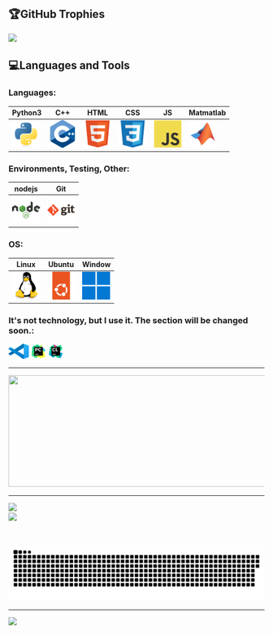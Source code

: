 ## 🏆GitHub Trophies
![](https://github-trophies.vercel.app/?username=Glasspham&theme=dracula&no-frame=false&no-bg=true&margin-w=4)


## 💻Languages and Tools 
<div>

### Languages:
| Python3 | C++ | HTML | CSS | JS | Matmatlab |
|----------|----------|----------|-----|-----|-----|
|<img src="https://github.com/devicons/devicon/blob/master/icons/python/python-original.svg" title="Python"  alt="Python" width="55" height="55"/> | <img src="https://github.com/devicons/devicon/blob/master/icons/cplusplus/cplusplus-original.svg" title="C++"  alt="C++" width="55" height="55"/> | <img src="https://github.com/devicons/devicon/blob/master/icons/html5/html5-original.svg" title="HTML"  alt="HTML" width="55" height="55"/> | <img src="https://github.com/devicons/devicon/blob/master/icons/css3/css3-original.svg" title="CSS"  alt="CSS" width="55" height="55"/> | <img src="https://github.com/devicons/devicon/blob/master/icons/javascript/javascript-original.svg" title="JS"  alt="JS" width="55" height="55"/> | <img src="https://github.com/devicons/devicon/blob/master/icons/matlab/matlab-original.svg" title="Matlab"  alt="Matlab" width="55" height="55"/>

### Environments, Testing, Other:
| nodejs | Git |
|----------|----------|
|<img src="https://github.com/devicons/devicon/blob/master/icons/nodejs/nodejs-original-wordmark.svg" title="nodejs" alt="NodeJS" width="55" height="55"/>|<img src="https://github.com/devicons/devicon/blob/master/icons/git/git-original-wordmark.svg" title="Git" alt="Git" width="55" height="55"/>|

### OS:

| Linux | Ubuntu | Window |
|----------|----------|----------|
| <img src="https://github.com/devicons/devicon/blob/master/icons/linux/linux-original.svg" title="Linux" alt="Linux" width="55" height="55"/> | <img src="https://github.com/devicons/devicon/blob/master/icons/ubuntu/ubuntu-original.svg" title="Ubuntu" alt="Ubuntu" width="55" height="55"/> | <img src="https://github.com/devicons/devicon/blob/master/icons/windows11/windows11-original.svg" title="Window11" alt="Window11" width="55" height="55"/> |


### It's not technology, but I use it. The section will be changed soon.:
<img src="https://github.com/devicons/devicon/blob/master/icons/vscode/vscode-original.svg" title="vscode" alt="vscode" width="40" width="30" height="30"/>
<img src="https://github.com/devicons/devicon/blob/master/icons/pycharm/pycharm-original.svg" title="PC" alt="PC" width="30" height="30"/>
<img src="https://github.com/devicons/devicon/blob/master/icons/clion/clion-original.svg" title="cl" alt="CL" width="30" height="30"/>


---
<p align="center">
  <img width="800" height="220" src="https://streak-stats.demolab.com?user=Glasspham&theme=highcontrast&hide_border=true&border_radius=5&card_width=800">
</p>


---
![](https://github-readme-streak-stats.herokuapp.com/?user=Glasspham&theme=jolly&hide_border=false)<br/>
![](https://github-readme-stats.vercel.app/api/top-langs/?username=Glasspham&theme=jolly&hide_border=false&include_all_commits=false&count_private=false&layout=compact)


<div id="header" align="center">
  <img src="https://komarev.com/ghpvc/?username=sammorozov&style=for-the-badge&color=orange" alt=""/>
</div>

<p align="center">
 <img width="1000" src="assets/github-snake.svg" alt="snake"/>
</p>

---
[![](https://visitcount.itsvg.in/api?id=Glasspham&icon=9&color=6)](https://visitcount.itsvg.in)